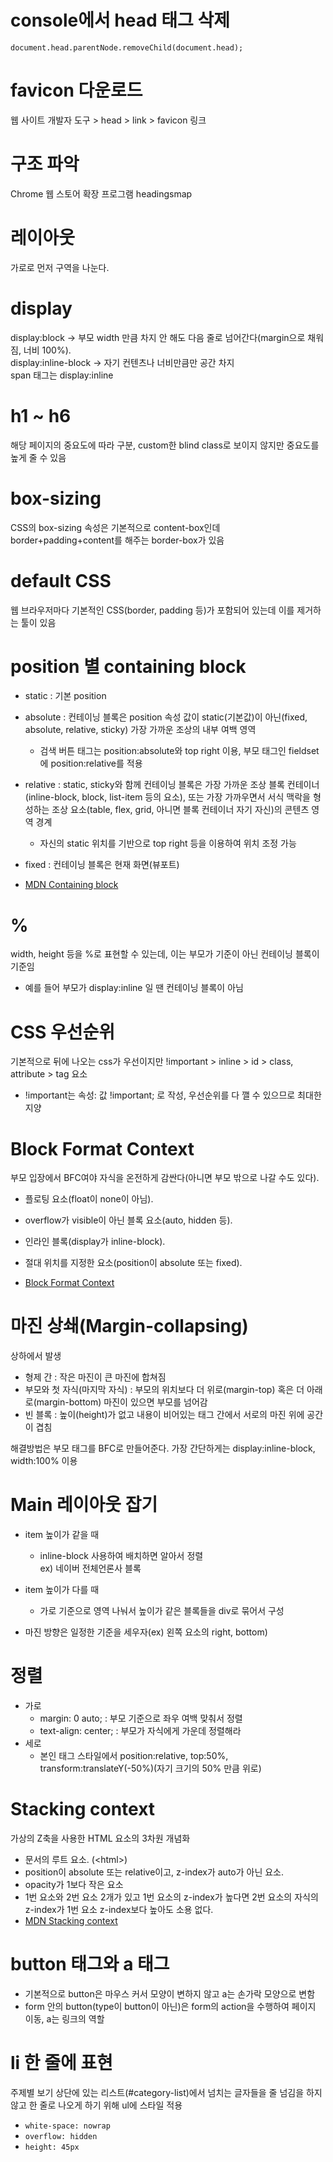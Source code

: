 # console에서 head 태그 삭제

`document.head.parentNode.removeChild(document.head);`

# favicon 다운로드

웹 사이트 개발자 도구 > head > link > favicon 링크

# 구조 파악

Chrome 웹 스토어 확장 프로그램 headingsmap

# 레이아웃

가로로 먼저 구역을 나눈다.

# display

display:block -> 부모 width 만큼 차지 안 해도 다음 줄로 넘어간다(margin으로 채워짐, 너비 100%).<br>
display:inline-block -> 자기 컨텐츠나 너비만큼만 공간 차지<br>
span 태그는 display:inline

# h1 ~ h6

해당 페이지의 중요도에 따라 구분, custom한 blind class로 보이지 않지만 중요도를 높게 줄 수 있음

# box-sizing

CSS의 box-sizing 속성은 기본적으로 content-box인데 border+padding+content를 해주는 border-box가 있음

# default CSS

웹 브라우저마다 기본적인 CSS(border, padding 등)가 포함되어 있는데 이를 제거하는 툴이 있음

# position 별 containing block

- static : 기본 position

- absolute : 컨테이닝 블록은 position 속성 값이 static(기본값)이 아닌(fixed, absolute, relative, sticky) 가장 가까운 조상의 내부 여백 영역

  - 검색 버튼 태그는 position:absolute와 top right 이용, 부모 태그인 fieldset에 position:relative를 적용

- relative : static, sticky와 함께 컨테이닝 블록은 가장 가까운 조상 블록 컨테이너(inline-block, block, list-item 등의 요소), 또는 가장 가까우면서 서식 맥락을 형성하는 조상 요소(table, flex, grid, 아니면 블록 컨테이너 자기 자신)의 콘텐츠 영역 경계

  - 자신의 static 위치를 기반으로 top right 등을 이용하여 위치 조정 가능

- fixed : 컨테이닝 블록은 현재 화면(뷰포트)

- [MDN Containing block](https://developer.mozilla.org/ko/docs/Web/CSS/Containing_block)

# %

width, height 등을 %로 표현할 수 있는데, 이는 부모가 기준이 아닌 컨테이닝 블록이 기준임

- 예를 들어 부모가 display:inline 일 땐 컨테이닝 블록이 아님

# CSS 우선순위

기본적으로 뒤에 나오는 css가 우선이지만 !important > inline > id > class, attribute > tag 요소

- !important는 속성: 값 !important; 로 작성, 우선순위를 다 깰 수 있으므로 최대한 지양

# Block Format Context

부모 입장에서 BFC여야 자식을 온전하게 감싼다(아니면 부모 밖으로 나갈 수도 있다).

- 플로팅 요소(float이 none이 아님).
- overflow가 visible이 아닌 블록 요소(auto, hidden 등).
- 인라인 블록(display가 inline-block).
- 절대 위치를 지정한 요소(position이 absolute 또는 fixed).<br>

- [Block Format Context](https://developer.mozilla.org/ko/docs/Web/Guide/CSS/Block_formatting_context)

# 마진 상쇄(Margin-collapsing)

상하에서 발생

- 형제 간 : 작은 마진이 큰 마진에 합쳐짐
- 부모와 첫 자식(마지막 자식) : 부모의 위치보다 더 위로(margin-top) 혹은 더 아래로(margin-bottom) 마진이 있으면 부모를 넘어감
- 빈 블록 : 높이(height)가 없고 내용이 비어있는 태그 간에서 서로의 마진 위에 공간이 겹침

해결방법은 부모 태그를 BFC로 만들어준다. 가장 간단하게는 display:inline-block, width:100% 이용

# Main 레이아웃 잡기

- item 높이가 같을 때

  - inline-block 사용하여 배치하면 알아서 정렬 <br>ex) 네이버 전체언론사 블록

- item 높이가 다를 때

  - 가로 기준으로 영역 나눠서 높이가 같은 블록들을 div로 묶어서 구성

- 마진 방향은 일정한 기준을 세우자(ex) 왼쪽 요소의 right, bottom)

# 정렬

- 가로
  - margin: 0 auto; : 부모 기준으로 좌우 여백 맞춰서 정렬
  - text-align: center; : 부모가 자식에게 가운데 정렬해라
- 세로
  - 본인 태그 스타일에서 position:relative, top:50%, transform:translateY(-50%)(자기 크기의 50% 만큼 위로)

# Stacking context

가상의 Z축을 사용한 HTML 요소의 3차원 개념화

- 문서의 루트 요소. (\<html>)
- position이 absolute 또는 relative이고, z-index가 auto가 아닌 요소.
- opacity가 1보다 작은 요소
- 1번 요소와 2번 요소 2개가 있고 1번 요소의 z-index가 높다면 2번 요소의 자식의 z-index가 1번 요소 z-index보다 높아도 소용 없다.
- [MDN Stacking context](https://developer.mozilla.org/ko/docs/Web/CSS/CSS_Positioning/Understanding_z_index/The_stacking_context)

# button 태그와 a 태그

- 기본적으로 button은 마우스 커서 모양이 변하지 않고 a는 손가락 모양으로 변함
- form 안의 button(type이 button이 아닌)은 form의 action을 수행하여 페이지 이동, a는 링크의 역할

# li 한 줄에 표현

주제별 보기 상단에 있는 리스트(#category-list)에서 넘치는 글자들을 줄 넘김을 하지 않고 한 줄로 나오게 하기 위해 ul에 스타일 적용

- `white-space: nowrap`
- `overflow: hidden`
- `height: 45px`
